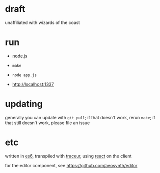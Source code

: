 # draft

unaffiliated with wizards of the coast

# run

- [node.js](http://nodejs.org/)

- `make`

- `node app.js`

- <http://localhost:1337>

# updating

generally you can update with `git pull`; if that doesn't work,
rerun `make`; if that still doesn't work, please file an issue

# etc

written in [es6], transpiled with [traceur], using [react] on the client

for the editor component, see <https://github.com/aeosynth/editor>

[es6]: https://github.com/lukehoban/es6features
[traceur]: https://github.com/google/traceur-compiler
[react]: https://github.com/facebook/react
